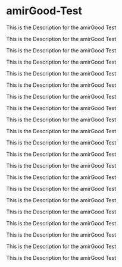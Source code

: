 # amirGood-Test
This is the Description for the amirGood Test

This is the Description for the amirGood Test

This is the Description for the amirGood Test

This is the Description for the amirGood Test

This is the Description for the amirGood Test

This is the Description for the amirGood Test

This is the Description for the amirGood Test

This is the Description for the amirGood Test

This is the Description for the amirGood Test

This is the Description for the amirGood Test

This is the Description for the amirGood Test

This is the Description for the amirGood Test

This is the Description for the amirGood Test

This is the Description for the amirGood Test

This is the Description for the amirGood Test

This is the Description for the amirGood Test

This is the Description for the amirGood Test


This is the Description for the amirGood Test

This is the Description for the amirGood Test

This is the Description for the amirGood Test

This is the Description for the amirGood Test
